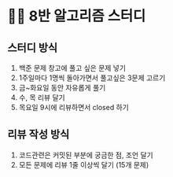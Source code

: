 # 👩‍💻 8반 알고리즘 스터디
## 스터디 방식
1. 백준 문제 창고에 풀고 싶은 문제 넣기
2. 1주일마다 1명씩 돌아가면서 풀고싶은 3문제 고르기
3. 금~화요일 동안 자유롭게 풀기
4. 수, 목 리뷰 달기
5. 목요일 9시에 리뷰하면서 closed 하기

## 리뷰 작성 방식
1. 코드관련은 커밋된 부분에 궁금한 점, 조언 달기
2. 모든 문제에 리뷰 1줄 이상씩 달기 (15개 문제)